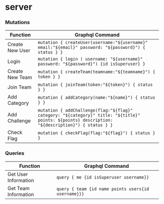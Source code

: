 # server
### Mutations
| Function |  Graphql Command   |
|----------|--------------------|
| Create New User | `mutation { createUser(username:"${username}" email:"${email}" password: "${password}") { status } }`  | 
| Login           | `mutation { login ( username: "${username}" password: "${password}") {id isSuperuser} }`  |
| Create New Team | `mutation { createTeam(teamname:"${teamname}") { token } }`  | 
| Join Team       | `mutation { joinTeam(token:"${token}") { status } }`  | 
| Add Category    | `mutation { addCategory(name:"${name}") { status } }`  | 
| Add Challenge   | `mutation { addChallenge(flag:"${flag}" category: "${category}" title: "${title}" points: ${points} description: "${description}") { status } }`  | 
| Check Flag      | `mutation { checkFlag(flag:"${flag}") { status } }`  | 




### Queries
| Function              |  Graphql Command   |
|-----------------------|--------------------|
| Get User Information  | `query { me {id isSuperuser username}}` |
| Get Team Information  | `query { team {id name points users{id username}}}` |

